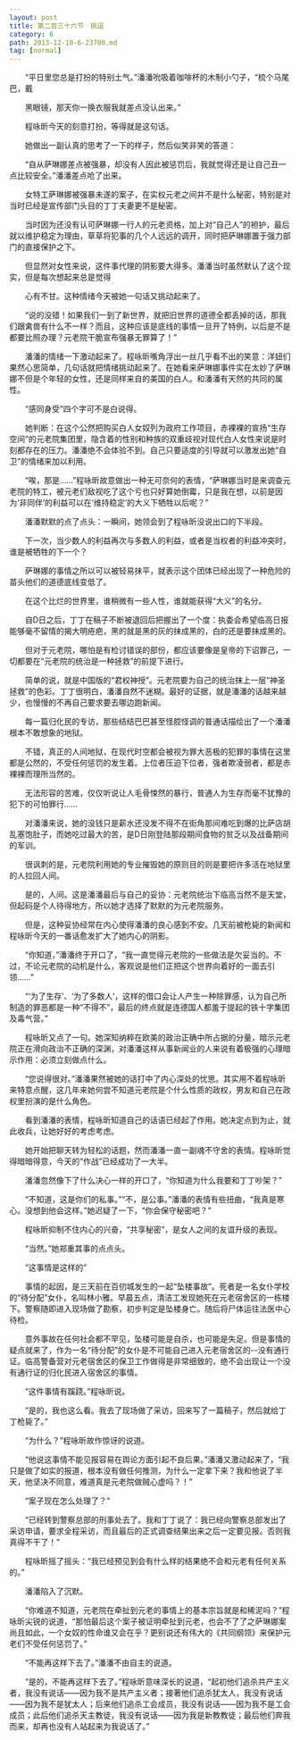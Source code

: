 ```yaml
---
layout: post
title: 第二百三十六节　挑逗
category: 6
path: 2013-12-10-6-23700.md
tag: [normal]
---
```


　　“平日里您总是打扮的特别土气。”潘潘吮吸着咖啡杯的木制小勺子，“梳个马尾巴，戴

　　黑眼镜，那天你一换衣服我就差点没认出来。”

　　程咏昕今天的刻意打扮，等得就是这句话。

　　她做出一副认真的思考了一下的样子，然后似笑非笑的答道：

　　“自从萨琳娜差点被强暴，却没有人因此被惩罚后，我就觉得还是让自己丑一点比较安全。”潘潘差点呛了出来。

　　女特工萨琳娜被强暴未遂的案子，在实权元老之间并不是什么秘密，特别是对当时已经是宣传部门头目的丁丁夫妻更不是秘密。

　　当时因为还没有认可萨琳娜一行人的元老资格，加上对“自己人”的袒护，最后就以维护稳定为理由，草草将犯事的几个人远远的调开，同时把萨琳娜置于强力部门的直接保护之下。

　　但显然对女性来说，这件事代理的阴影要大得多。潘潘当时虽然默认了这个现实，但是每次想起来总是觉得

　　心有不甘。这种情绪今天被她一句话又挑动起来了。

　　“说的没错！如果我们一到了新世界，就把旧世界的道德全都丢掉的话，那我们跟禽兽有什么不一样？而且，这种应该是底线的事情一旦开了特例，以后是不是都要比照办理？元老院干脆宣布强暴无罪算了！”

　　潘潘的情绪一下激动起来了。程咏昕嘴角浮出一丝几乎看不出的笑意：洋妞们果然心思简单，几句话就把情绪挑动起来了。在她看来萨琳娜事件实在太妙了萨琳娜不但是个年轻的女性，还是同样来自的美国的白人。和潘潘有天然的共同的属性。

　　“感同身受”四个字可不是白说得。

　　她判断：在这个公然把购买白人女奴列为政府工作项目，赤裸裸的宣扬“生存空间”的元老院集团里，隐含着的性别和种族的双重歧视对现代白人女性来说是时刻都存在的压力。潘潘绝不会体验不到。自己只要适度的引导就可以激发出她“自卫”的情绪来加以利用。

　　“唉，那是……”程咏昕故意做出一种无可奈何的表情，“萨琳娜当时是来调查元老院的特工，被元老们敌视吃了这个亏也只好算她倒霉，只是我在想，以前是因为‘非同伴’的利益可以在‘维持稳定’的大义下牺牲以后呢？”

　　潘潘默默的点了点头：一瞬间，她领会到了程咏昕没说出口的下半段。

　　下一次，当少数人的利益再次与多数人的利益，或者是当权者的利益冲突时，谁是被牺牲的下一个？

　　萨琳娜的事情之所以可以被轻易抹平，就表示这个团体已经出现了一种危险的苗头他们的道德底线变低了。

　　在这个比烂的世界里，谁稍微有一些人性，谁就能获得“大义”的名分。

　　自D日之后，丁丁在稿子不断被退回后把握出了一个度：执委会希望临高日报能够毫不留情的揭大明疮疤，黑的就是黑的灰的抹成黑的，白的还是要抹成黑的。

　　但对于元老院，哪怕是有检讨错误的部份，都应该要像是皇帝的下诏罪己，一切都要在“元老院的统治是一种拯救”的前提下进行。

　　简单的说，就是中国版的“君权神授”。元老院要为自己的统治抹上一层“神圣拯救”的色彩。丁丁很明白，潘潘自然不迷糊。最好的证据，就是潘潘的话越来越少，也慢慢的不再自己要求要去哪边跑新闻。

　　每一篇归化民的专访，那些结结巴巴甚至怪腔怪调的普通话描绘出了一个潘潘根本不敢想象的地狱。

　　不错，真正的人间地狱，在现代时空都会被视为罪大恶极的犯罪的事情在这里都是公然的，不受任何惩罚的发生着。上位者压迫下位者，强者欺凌弱者，都是赤裸裸而理所当然的。

　　无法形容的苦难，仅仅听说让人毛骨悚然的暴行，普通人为生存而毫不犹豫的犯下的可怕罪行……

　　对潘潘来说，她的没钱只是薪水还没发不得不在街角那间难吃到爆的比萨店胡乱塞饱肚子，而她吃过最大的苦，是D日刚登陆那段期间食物的贫乏以及战备期间的军训。

　　很讽刺的是，元老院利用她的专业摧毁她的原则目的则是要把许多活在地狱里的人拉回人间。

　　是的，人间。这是潘潘最后与自己的妥协：元老院统治下临高当然不是天堂，但起码是个人待得地方，所以她才选择了默默的为元老院服务。

　　但是，这种妥协经常在内心使得潘潘的良心感到不安。几天前被枪毙的新闻和程咏昕今天的一番话愈发扩大了她内心的阴影。

　　“你知道，”潘潘终于开口了，“我一直觉得元老院的一些做法是欠妥当的。不过，不论元老院的动机是什么，客观说是他们正把这个世界向着好的一面去引领……”

　　“‘为了生存’、‘为了多数人’，这样的借口会让人产生一种除罪感，认为自己所制造的罪恶都是一种“不得不”，最后的终点就是连德国人都羞于提起的铁十字集团及毒气营。”

　　程咏昕又点了一句。她深知纳粹在欧美的政治正确中所占据的分量，暗示元老院正在滑向政治不正确的深渊，对潘潘这样从事新闻业的人来说有着极强的心理暗示作用：必须立刻做点什么。

　　“您说得很对。”潘潘果然被她的话打中了内心深处的忧思。其实用不着程咏昕来特意点醒，这几年来她何尝不知道元老院是个什么性质的政权，男友和自己在政权里扮演的是什么角色。

　　看到潘潘的表情，程咏昕知道自己的话语已经起了作用。她决定点到为止，就此收兵，让她好好的考虑考虑。

　　她开始把聊天转为轻松的话题，然而潘潘一直一副魂不守舍的表情。程咏昕觉得暗暗得意，今天的“作战”已经成功了一大半。

　　潘潘忽然像下了什么决心一样的开口了，“你知道为什么我要和丁丁吵架？”

　　“不知道，这是你们的私事。”“不，是公事。”潘潘的表情有些扭曲，“我真是寒心。没想到他会这样。”她迟疑了一下，“你会保守秘密吧？”

　　程咏昕抑制不住内心的兴奋，“共享秘密”，是女人之间的友谊升级的表现。

　　“当然。”她郑重其事的点点头。

　　“这事情是这样的”

　　事情的起因，是三天前在百仞城发生的一起“坠楼事故”。死者是一名女仆学校的“待分配”女仆，名叫林小雅。早晨五点，清洁工发现她死在元老宿舍区的一栋楼下。警察随即进入现场做了勘察，初步判定是坠楼身亡。随后将尸体运往法医中心待检。

　　意外事故在任何社会都不罕见，坠楼可能是自杀，也可能是失足。但是事情的疑点就来了，作为一名“待分配”的女仆是不可能自己进入元老宿舍区的--没有通行证。临高警备营对元老宿舍区的保卫工作做得是非常细致的，绝不会出现让一个没有通行证的归化民进入宿舍区的事情。

　　“这件事情有蹊跷。”程咏昕说。

　　“是的，我也这么看。我去了现场做了采访，回来写了一篇稿子，然后就给丁丁枪毙了。”

　　“为什么？”程咏昕故作惊讶的说道。

　　“他说这事情不能见报容易在舆论方面引起不良后果。”潘潘又激动起来了，“我只是做了如实的报道，根本没有做任何推测，为什么一定拿下来？我和他说了半天，他坚决不同意，难道真是元老院做贼心虚吗？！”

　　“案子现在怎么处理了？”

　　“已经转到警察总部的刑事处去了。我和丁丁说了：我已经向警察总部发出了采访申请，要求全程采访，而且最后的正式调查结果出来之后一定要见报。否则我真得不干了！”

　　程咏昕摇了摇头：“我已经预见到会有什么样的结果绝不会和元老有任何关系的。”

　　潘潘陷入了沉默。

　　“你难道不知道，元老院在牵扯到元老的事情上的基本宗旨就是和稀泥吗？”程咏昕尖锐的说道，“那怕最后这个案子被证明牵扯到元老，也会不了了之萨琳娜案尚且如此，一个女奴的性命谁又会在乎？更别说还有伟大的《共同纲领》来保护元老们不受任何惩罚了。”

　　“不能再这样下去了。”潘潘不由自主的说道。

　　“是的，不能再这样下去了。”程咏昕意味深长的说道，“起初他们追杀共产主义者，我没有说话――因为我不是共产主义者；接著他们追杀犹太人，我没有说话――因为我不是犹太人；后来他们追杀工会成员，我没有说话――因为我不是工会成员；此后他们追杀天主教徒，我没有说话――因为我是新教教徒；最后他们奔我而来，却再也没有人站起来为我说话了。”

